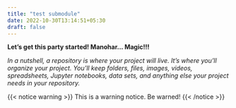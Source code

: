 ```yaml
---
title: "test submodule"
date: 2022-10-30T13:14:51+05:30
draft: false
---
```


**Let’s get this party started! Manohar... Magic!!!**


*In a nutshell, a repository is where your project will live. It’s where you’ll organize your project. You’ll keep folders, files, images, videos, spreadsheets, Jupyter notebooks, data sets, and anything else your project needs in your repository.*

{{< notice warning >}}
This is a warning notice. Be warned!
{{< /notice >}}

